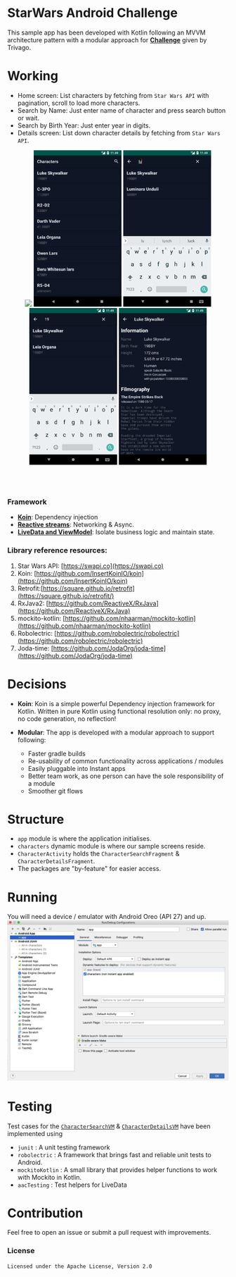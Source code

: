 #  StarWars Android Challenge

This sample app has been developed with Kotlin following an MVVM architecture pattern with a modular approach for **[Challenge](challenge.txt)** given by Trivago.

# Working
* Home screen: List characters by fetching from `Star Wars API` with pagination, scroll to load more characters. 
* Search by Name: Just enter name of character and press search button or wait. 
* Search by Birth Year: Just enter year in digits. 
* Details screen: List down character details by fetching from `Star Wars API`.

<p align="center">
  <img src="ss_app_flow.gif" width="200" >
  <img src="screenshots/ss_home-screen.png" width="200">
  <img src="screenshots/ss_searching-by-name.png" width="200">
  <img src="screenshots/ss_searching-by-birthyear.png" width="200">
  <img src="screenshots/ss_character-details.png" width="200">
</p>
<br>
<br>





### Framework
* **[Koin](https://github.com/InsertKoinIO/koin)**: Dependency injection
* **[Reactive streams](https://github.com/ReactiveX/RxJava)**: Networking & Async.
* **[LiveData and ViewModel](https://developer.android.com/topic/libraries/architecture)**: Isolate business logic and maintain state.

### Library reference resources:
1. Star Wars API: [https://swapi.co](https://swapi.co)
2. Koin: [https://github.com/InsertKoinIO/koin](https://github.com/InsertKoinIO/koin)
3.  Retrofit:[https://square.github.io/retrofit](https://square.github.io/retrofit/)
4. RxJava2: [https://github.com/ReactiveX/RxJava](https://github.com/ReactiveX/RxJava)
5. mockito-kotlin: [https://github.com/nhaarman/mockito-kotlin](https://github.com/nhaarman/mockito-kotlin)
6. Robolectric: [https://github.com/robolectric/robolectric](https://github.com/robolectric/robolectric)
7. Joda-time: [https://github.com/JodaOrg/joda-time](https://github.com/JodaOrg/joda-time)



# Decisions
* **Koin**: Koin is a simple powerful Dependency injection framework for Kotlin. Written in pure Kotlin using functional resolution only: no proxy, no code generation, no reflection!

* **Modular**: The app is developed with a modular approach to support following:

  * Faster gradle builds
  * Re-usability of common functionality across applications / modules
  * Easily pluggable into Instant apps
  * Better team work, as one person can have the sole responsibility of a module
  * Smoother git flows


# Structure
* `app` module is where the application initialises.
* `characters` dynamic module is where our sample screens reside. 
* `CharacterActivity` holds the `CharacterSearchFragment` & `CharacterDetailsFragment`.
* The packages are "by-feature" for easier access.

# Running
You will need a device / emulator with Android Oreo (API 27) and up.
![Configuration](screenshots/run_configuration.png)

# Testing
Test cases for the [`CharacterSearchVM`](characters/src/test/java/com/karntrehan/starwars/characters/search/CharacterSearchVMTest.kt) & [`CharacterDetailsVM`](characters/src/test/java/com/karntrehan/starwars/characters/details/CharacterDetailsVMTest.kt) have been implemented using 
* `junit` : A unit testing framework
* `robolectric` : A framework that brings fast and reliable unit tests to Android. 
* `mockitoKotlin` : A small library that provides helper functions to work with Mockito in Kotlin.
* `aacTesting` : Test helpers for LiveData


# Contribution
Feel free to open an issue or submit a pull request with improvements.


### License
```
Licensed under the Apache License, Version 2.0
```